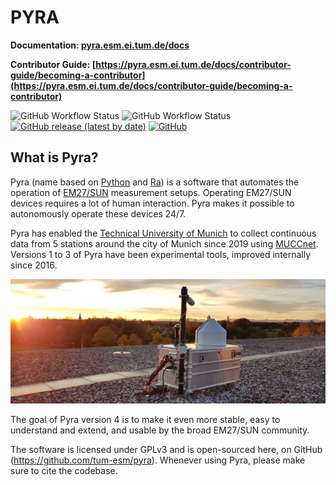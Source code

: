 # PYRA

**Documentation: [pyra.esm.ei.tum.de/docs](https://pyra.esm.ei.tum.de/docs)**

**Contributor Guide: [https://pyra.esm.ei.tum.de/docs/contributor-guide/becoming-a-contributor](https://pyra.esm.ei.tum.de/docs/contributor-guide/becoming-a-contributor)**

![GitHub Workflow Status](https://img.shields.io/github/actions/workflow/status/tum-esm/pyra/test-python-codebase-on-main.yml?branch=main&color=86efac&label=python%20tests%20on%20main%20branch&style=for-the-badge)
![GitHub Workflow Status](https://img.shields.io/github/actions/workflow/status/tum-esm/pyra/test-typescript-codebase-on-main.yml?branch=main&color=86efac&label=typescript%20tests%20on%20main%20branch&style=for-the-badge)
<br/>
[![GitHub release (latest by date)](https://img.shields.io/github/v/release/tum-esm/pyra?display_name=tag&label=latest%20release&color=fcd34d&style=for-the-badge)](https://github.com/tum-esm/pyra/releases)
[![GitHub](https://img.shields.io/github/license/tum-esm/pyra?color=fcd34d&style=for-the-badge)](https://github.com/tum-esm/pyra/blob/main/LICENSE.md)

## What is Pyra?

Pyra (name based on [Python](<https://en.wikipedia.org/wiki/Python_(programming_language)>) and [Ra](https://en.wikipedia.org/wiki/Ra)) is a software that automates the operation of [EM27/SUN](https://www.bruker.com/en/products-and-solutions/infrared-and-raman/remote-sensing/em27-sun-solar-absorption-spectrometer.html) measurement setups. Operating EM27/SUN devices requires a lot of human interaction. Pyra makes it possible to autonomously operate these devices 24/7.

Pyra has enabled the [Technical University of Munich](https://www.tum.de/en/) to collect continuous data from 5 stations around the city of Munich since 2019 using [MUCCnet](https://atmosphere.ei.tum.de/). Versions 1 to 3 of Pyra have been experimental tools, improved internally since 2016.

![](packages/docs/static/img/docs/muccnet-image-roof.jpg)

The goal of Pyra version 4 is to make it even more stable, easy to understand and extend, and usable by the broad EM27/SUN community.

The software is licensed under GPLv3 and is open-sourced here, on GitHub (https://github.com/tum-esm/pyra). Whenever using Pyra, please make sure to cite the codebase.
